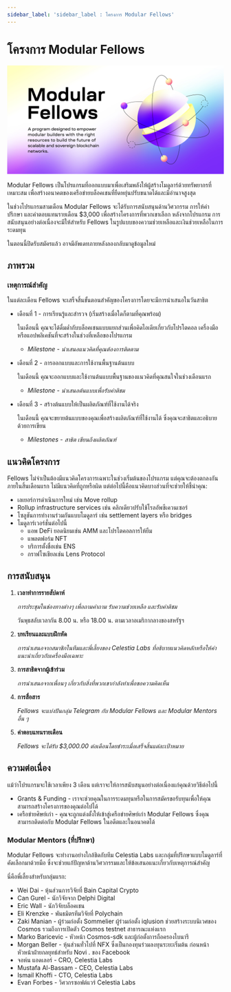 ```yaml
---
sidebar_label: 'sidebar_label : โครงการ Modular Fellows'
---
```


# โครงการ Modular Fellows

![Modular Fellows](/img/modular_fellows.jpg)

Modular Fellows เป็นโปรแกรมที่ออกแบบมาเพื่อเสริมพลังให้ผู้สร้างโมดูลาร์ด้วยทรัพยากรที่เหมาะสม เพื่อสร้างอนาคตของเครือข่ายบล็อคเชนที่ยืดหยุ่นปรับขนาดได้และมีอำนาจสูงสุด

ในช่วงโปรแกรมสามเดือน Modular Fellows จะได้รับการสนับสนุนด้านวิศวกรรม การให้คำปรึกษา และค่าตอบแทนรายเดือน $3,000 เพื่อสร้างโครงการที่พวกเขาเลือก หลังจากโปรแกรม การสนับสนุนอย่างต่อเนื่องจะมีให้สำหรับ Fellows ในรูปแบบของความช่วยเหลือและเงินช่วยเหลือในการระดมทุน

ในตอนนี้ปิดรับสมัครแล้ว อาจมีอัพเดทภายหลังลองกลับมาดูข้อมูลใหม่

## ภาพรวม

### เหตุการณ์สำคัญ

ในแต่ละเดือน Fellows จะเสร็จสิ้นขั้นตอนสำคัญของโครงการโดยจะมีการนำเสนอในวันสาธิต

- เดือนที่ 1 - การเรียนรู้และสำรวจ (เริ่มสร้างเมื่อใดก็ตามที่คุณพร้อม)

  ในเดือนนี้ คุณจะได้ดื่มด่ำกับบล็อคเชนแบบแยกส่วนเพื่อคิดไอเดียเกี่ยวกับโปรโตคอล เครื่องมือ หรือแอปพลิเคชันที่จะสร้างในช่วงที่เหลือของโปรแกรม

  - *Milestone - นำเสนอแนวคิดที่คุณต้องการติดตาม*

- เดือนที่ 2 - การออกแบบและการใช้งานพื้นฐานต้นแบบ

  ในเดือนนี้ คุณจะออกแบบและใช้งานต้นแบบพื้นฐานของแนวคิดที่คุณสนใจในช่วงเดือนแรก

  - *Milestone - นำเสนอต้นแบบเพื่อรับคำติชม*

- เดือนที่ 3 - สร้างต้นแบบให้เป็นผลิตภัณฑ์ที่ใช้งานได้จริง

  ในเดือนนี้ คุณจะขยายต้นแบบของคุณเพื่อสร้างผลิตภัณฑ์ที่ใช้งานได้ ซึ่งคุณจะสาธิตและอธิบายด้วยการเขียน

  - *Milestones - สาธิต เขียนถึงผลิตภัณฑ์*

## แนวคิดโครงการ

Fellows ไม่จำเป็นต้องมีแนวคิดโครงการเฉพาะในช่วงเริ่มต้นของโปรแกรม แต่คุณจะต้องตกลงกันภายในสิ้นเดือนแรก ไม่มีแนวคิดที่ถูกหรือผิด แต่ต่อไปนี้คือแนวคิดบางส่วนที่จะช่วยให้ชี้นำคุณ:

- เลเยอร์การดำเนินการใหม่ เช่น Move rollup
- Rollup infrastructure services เช่น คลิกเดียวปรับใช้โรลอัพซีเควนเซอร์
- โซลูชันการทำงานร่วมกันแบบโมดูลาร์ เช่น settlement layers หรือ bridges
- โมดูลาร์เวอร์ชั่นต่อไปนี้
  - แอพ DeFi ยอดนิยมเช่น AMM และโปรโตคอลการให้ยืม
  - แพลตฟอร์ม NFT
  - บริการตั้งชื่อเช่น ENS
  - กราฟโซเชียลเช่น Lens Protocol

## การสนับสนุน

1. **เวลาทำการรายสัปดาห์**

    *การประชุมในช่องทางต่างๆ เพื่อถามคำถาม รับความช่วยเหลือ และรับคำติชม*

    วันพุธสลับเวลากัน 8.00 น. หรือ 18.00 น. ตามเวลาอเมริกากลางของสหรัฐฯ

2. **บทเรียนและแบบฝึกหัด**

    *การนำเสนอจากสมาชิกในทีมและพี่เลี้ยงของ Celestia Labs ที่อธิบายแนวคิดหลักหรือให้คำแนะนำเกี่ยวกับเครื่องมือเฉพาะ*

3. **การสาธิตจากผู้เข้าร่วม**

    *การนำเสนอจากเพื่อนๆ เกี่ยวกับสิ่งที่พวกเขากำลังทำเพื่อขอความคิดเห็น*

4. **การสื่อสาร**

    *Fellows จะแบ่งปันกลุ่ม Telegram กับ Modular Fellows และ Modular Mentors อื่น ๆ*

5. **ค่าตอบแทนรายเดือน**

    *Fellows จะได้รับ $3,000.00 ต่อเดือนโดยชำระเมื่อเสร็จสิ้นแต่ละเป้าหมาย*

## ความต่อเนื่อง

แม้ว่าโปรแกรมจะใช้เวลาเพียง 3 เดือน แต่เราจะให้การสนับสนุนอย่างต่อเนื่องแก่คุณด้วยวิธีต่อไปนี้

- Grants & Funding - เราจะช่วยคุณในการระดมทุนหรือในการสมัครขอรับทุนเพื่อให้คุณสามารถสร้างโครงการของคุณต่อไปได้
- เครือข่ายศิษย์เก่า - คุณจะถูกแต่งตั้งให้เข้าสู่เครือข่ายศิษย์เก่า Modular Fellows ซึ่งคุณสามารถติดต่อกับ Modular Fellows ในอดีตและในอนาคตได้

### Modular Mentors (ที่ปรึกษา)

Modular Fellows จะทำงานอย่างใกล้ชิดกับทีม Celestia Labs และกลุ่มที่ปรึกษาแบบโมดูลาร์ที่คัดเลือกมาด้วยมือ ซึ่งจะช่วยแก้ปัญหาด้านวิศวกรรมและให้ข้อเสนอแนะเกี่ยวกับเหตุการณ์สำคัญ

นี่คือพี่เลี้ยงสำหรับกลุ่มแรก:

- Wei Dai - หุ้นส่วนการวิจัยที่ Bain Capital Crypto
- Can Gurel - นักวิจัยจาก Delphi Digital
- Eric Wall - นักวิจัยบล็อคเชน
- Eli Krenzke - พันธมิตรทีมวิจัยที่ Polychain
- Zaki Manian - ผู้ร่วมก่อตั้ง Sommelier ผู้ร่วมก่อตั้ง iqlusion ช่วยสร้างระบบนิเวศของ Cosmos รวมถึงการเปิดตัว Cosmos testnet สาธารณะแห่งแรก
- Marko Baricevic - หัวหน้า Cosmos-sdk และผู้ก่อตั้งการถือครองไบนารี
- Morgan Beller - หุ้นส่วนทั่วไปที่ NFX ซึ่งเป็นกองทุนร่วมลงทุนระยะเริ่มต้น ก่อนหน้า หัวหน้าฝ่ายกลยุทธ์สำหรับ Novi . ของ Facebook
- จอห์น แอดเลอร์ - CRO, Celestia Labs
- Mustafa Al-Bassam - CEO, Celestia Labs
- Ismail Khoffi - CTO, Celestia Labs
- Evan Forbes - วิศวกรซอฟต์แวร์ Celestia Labs
